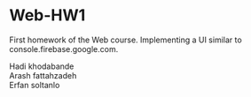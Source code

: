 # Web-HW1
First homework of the Web course. Implementing a UI similar to console.firebase.google.com.

Hadi khodabande<br>
Arash fattahzadeh<br>
Erfan soltanlo
